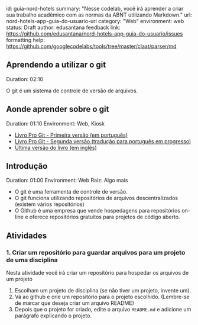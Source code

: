 id: guia-nord-hotels
summary: "Nesse codelab, você irá aprender a criar sua trabalho acadêmico com as normas da ABNT utilizando Markdown."
url: nord-hotels-app-guia-do-usuario-url
category: "Web"
environment: web
status: Draft
author: edusantana
feedback link: https://github.com/edusantana/nord-hotels-app-guia-do-usuario/issues
formatting help: https://github.com/googlecodelabs/tools/tree/master/claat/parser/md

## Aprendendo a utilizar o git

Duration: 02:10

O git é um sistema de controle de versão de arquivos.

## Aonde aprender sobre o git

Duration: 01:10
Environment: Web, Kiosk


- [Livro Pro Git - Primeira versão (em português)](https://git-scm.com/book/pt-br/v1)
- [Livro Pro Git - Segunda versão (tradução para português em progresso)](https://git-scm.com/book/pt-br/v2)
- [Última versão do livro (em inglês)](https://git-scm.com/book/en)

## Introdução

Duration: 01:00
Environment: Web
Raiz: Algo mais


- O git é uma ferramenta de controle de versão.
- O git funciona utilizando repositórios de arquivos descentralizados (existem vários repositórios)
- O Github é uma empresa que vende hospedagens para repositórios on-line e oferece repositórios gratuítos para projetos de código aberto.

## Atividades

### 1. Criar um repositório para guardar arquivos para um projeto de uma disciplina

Nesta atividade você irá criar um repositório para hospedar os arquivos de um projeto

1. Escolham um projeto de disciplina (se não tiver um projeto, invente um).
2. Vá ao github e crie um repositório para o projeto escolhido. (Lembre-se de marcar que deseja criar um arquivo README)
3. Depois que o projeto for criado, edite o arquivo `README.md` e adicione um parágrafo explicando o projeto.
